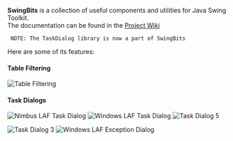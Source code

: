 **SwingBits** is a collection of useful components and utilities for Java Swing Toolkit.    
The documentation can be found in the [Project Wiki](https://github.com/eugener/oxbow/wiki/Table-Filtering)


```
 NOTE: The TaskDialog library is now a part of SwingBits
```

Here are some of its features:
   
#### Table Filtering

![Table Filtering](http://posterous.com/getfile/files.posterous.com/temp-2011-02-14/qyHFuvhhnBouGlzeaJvnpbwGdFAcvudGgszbofAElhpFxoyrxkGJHBFaDdti/TableFilter_Actions.png?w=450)

#### Task Dialogs    

![Nimbus LAF Task Dialog](http://mcoj.files.wordpress.com/2012/07/nimbuslaf-taskdialog.png)
![Windows LAF Task Dialog](http://mcoj.files.wordpress.com/2012/07/windowslaf-taskdialog.png)
![Task Dialog 5](http://mcoj.files.wordpress.com/2012/07/winchoicedlg.png)

![Task Dialog 3](http://mcoj.files.wordpress.com/2010/03/taskdialog-mac2.png?w=450)
![Windows LAF Exception Dialog](http://mcoj.files.wordpress.com/2012/07/windows-laf-exception-dialog.png)